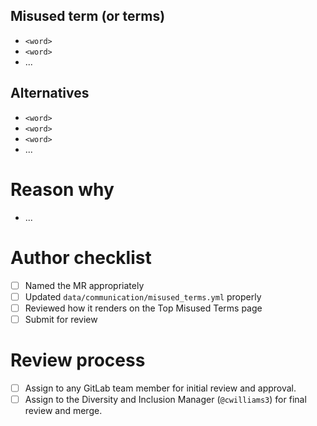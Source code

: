 <!-- 
Recommended titles:  
* New misused terms: term1, term2
* Updating misused term: term1

Use this template to propose an addition/update to the existing
list of misused terms at GitLab.

If you need help updating the YML [1], feel free to open an issue instead [2] with
your proposal and someone will help you prepare an MR.

[1] https://gitlab.com/gitlab-com/www-gitlab-com/-/blob/master/data/communication/misused_terms.yml
[2] https://gitlab.com/gitlab-com/www-gitlab-com/-/issues/new?issuable_template=Misused%20Term
-->

## Misused term (or terms)

<!-- 
Words to avoid using... 
Feel free to list more than one, if it's applicable
-->

* `<word>`
* `<word>`
* ...

## Alternatives

<!-- 
Use one of these instead
-->

* `<word>`
* `<word>`
* `<word>`
* ...

# Reason why

<!-- 
Please elaborate (while keeping it short and succinct) about the reasons why the alternatives are better.
-->

* ...


# Author checklist

* [ ] Named the MR appropriately
* [ ] Updated `data/communication/misused_terms.yml` properly
* [ ] Reviewed how it renders on the Top Misused Terms page
* [ ] Submit for review

# Review process

<!-- 
Suggestion: To find an initial reviewer, check the git history to find people interested in this topic: 
https://gitlab.com/gitlab-com/www-gitlab-com/-/commits/master/sites/handbook/source/handbook/communication/top-misused-terms/
-->
* [ ] Assign to any GitLab team member for initial review and approval. <!-- consider asking #diversity_inclusion_and_belonging on slack -->
* [ ] Assign to the Diversity and Inclusion Manager (`@cwilliams3`) for final review and merge.
